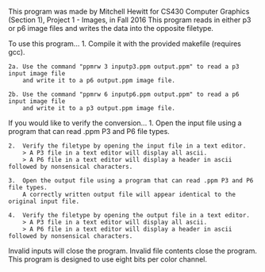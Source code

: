 This program was made by Mitchell Hewitt for CS430 Computer Graphics (Section 1), Project 1 - Images, in Fall 2016
This program reads in either p3 or p6 image files and writes the data into the opposite filetype.

To use this program...
	1.  Compile it with the provided makefile (requires gcc).

	2a. Use the command "ppmrw 3 inputp3.ppm output.ppm" to read a p3 input image file
	    and write it to a p6 output.ppm image file.

	2b. Use the command "ppmrw 6 inputp6.ppm output.ppm" to read a p6 input image file
	    and write it to a p3 output.ppm image file.

If you would like to verify the conversion...
	1.  Open the input file using a program that can read .ppm P3 and P6 file types.

	2.  Verify the filetype by opening the input file in a text editor.
		> A P3 file in a text editor will display all ascii.
		> A P6 file in a text editor will display a header in ascii followed by nonsensical characters.

	3.  Open the output file using a program that can read .ppm P3 and P6 file types.
	    A correctly written output file will appear identical to the original input file.

	4.  Verify the filetype by opening the output file in a text editor.
		> A P3 file in a text editor will display all ascii.
		> A P6 file in a text editor will display a header in ascii followed by nonsensical characters.

Invalid inputs will close the program.
Invalid file contents close the program.
This program is designed to use eight bits per color channel.